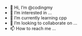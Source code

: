 - 👋 Hi, I’m @codingmy
- 👀 I’m interested in ...
- 🌱 I’m currently learning cpp
- 💞️ I’m looking to collaborate on ...
- 📫 How to reach me ...

<!---
codingmy/codingmy is a ✨ special ✨ repository because its `README.md` (this file) appears on your GitHub profile.
You can click the Preview link to take a look at your changes.
--->
